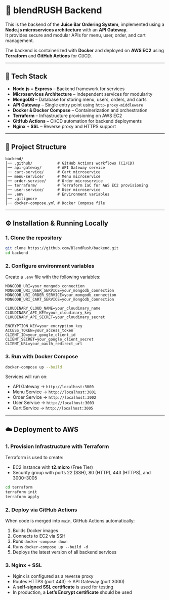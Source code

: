 # 🍹 blendRUSH Backend

This is the backend of the **Juice Bar Ordering System**, implemented using a **Node.js microservices architecture** with an **API Gateway**.  
It provides secure and modular APIs for menu, user, order, and cart management.

The backend is containerized with **Docker** and deployed on **AWS EC2** using **Terraform** and **GitHub Actions** for CI/CD.

---

## 🚀 Tech Stack
- **Node.js + Express** – Backend framework for services  
- **Microservices Architecture** – Independent services for modularity  
- **MongoDB** – Database for storing menu, users, orders, and carts  
- **API Gateway** – Single entry point using `http-proxy-middleware`  
- **Docker & Docker Compose** – Containerization and orchestration  
- **Terraform** – Infrastructure provisioning on AWS EC2  
- **GitHub Actions** – CI/CD automation for backend deployments  
- **Nginx + SSL** – Reverse proxy and HTTPS support  

---

## 📂 Project Structure

```
backend/
│── .github/           # GitHub Actions workflows (CI/CD)
│── api-gateway/       # API Gateway service
│── cart-service/      # Cart microservice
│── menu-service/      # Menu microservice
│── order-service/     # Order microservice
│── terraform/         # Terraform IaC for AWS EC2 provisioning
│── user-service/      # User microservice
│── .env               # Environment variables
│── .gitignore
│── docker-compose.yml # Docker Compose file
```

---

## ⚙️ Installation & Running Locally

### 1. Clone the repository
```bash
git clone https://github.com/BlendRush/backend.git
cd backend
```

### 2. Configure environment variables
Create a `.env` file with the following variables:
```
MONGODB_URI=your_mongodb_connection
MONGODB_URI_USER_SERVICE=your_mongodb_connection
MONGODB_URI_ORDER_SERVICE=your_mongodb_connection
MONGODB_URI_CART_SERVICE=your_mongodb_connection

CLOUDINARY_CLOUD_NAME=your_cloudinary_name
CLOUDINARY_API_KEY=your_cloudinary_key
CLOUDINARY_API_SECRET=your_cloudinary_secret

ENCRYPTION_KEY=your_encryption_key
ACCESS_TOKEN=your_access_token
CLIENT_ID=your_google_client_id
CLIENT_SECRET=your_google_client_secret
CLIENT_URL=your_oauth_redirect_url
```

### 3. Run with Docker Compose
```bash
docker-compose up --build
```

Services will run on:
- API Gateway → `http://localhost:3000`  
- Menu Service → `http://localhost:3001`  
- Order Service → `http://localhost:3002`  
- User Service → `http://localhost:3003`  
- Cart Service → `http://localhost:3005`  

---

## ☁️ Deployment to AWS

### 1. Provision Infrastructure with Terraform
Terraform is used to create:
- EC2 instance with **t2.micro** (Free Tier)  
- Security group with ports 22 (SSH), 80 (HTTP), 443 (HTTPS), and 3000–3005  

```bash
cd terraform
terraform init
terraform apply
```

### 2. Deploy via GitHub Actions
When code is merged into `main`, GitHub Actions automatically:
1. Builds Docker images  
2. Connects to EC2 via SSH  
3. Runs `docker-compose down`  
4. Runs `docker-compose up --build -d`  
5. Deploys the latest version of all backend services  

### 3. Nginx + SSL
- Nginx is configured as a reverse proxy  
- Routes HTTPS (port 443) → API Gateway (port 3000)  
- A **self-signed SSL certificate** is used for testing  
- In production, a **Let’s Encrypt certificate** should be used  

